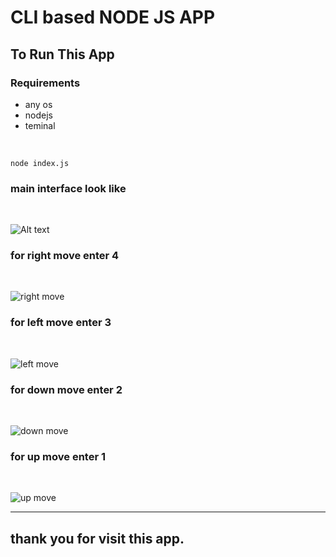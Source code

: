 # CLI based NODE JS APP

<h2>To Run This App</h2>

<h3>Requirements</h3>
<ul>
    <li>any os</li>
    <li>nodejs</li>
    <li>teminal</li>
</ul>

<br/>

``` node index.js ``` 

<h3>main interface look like</h3><br/>

![Alt text](main.png)


<h3>for right move enter 4</h3><br/>

![right move](right.png)


<h3>for left move enter 3</h3><br/>

![left move](left.png)


<h3>for down move enter 2</h3><br/>

![down move](down.png)


<h3>for up move enter 1</h3><br/>

![up move](up.png)

<hr/>

## thank you for visit this app.